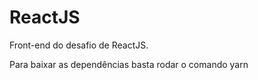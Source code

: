 # ReactJS
Front-end do desafio de ReactJS.

Para baixar as dependências basta rodar o comando yarn 
